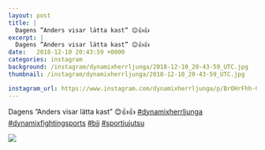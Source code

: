 ```yaml
---
layout: post
title: |
  Dagens ”Anders visar lätta kast” 😊👍👍 
excerpt: |
  Dagens ”Anders visar lätta kast” 😊👍👍    
date:   2018-12-10 20:43:59 +0000
categories: instagram
background: /instagram/dynamixherrljunga/2018-12-10_20-43-59_UTC.jpg
thumbnail: /instagram/dynamixherrljunga/2018-12-10_20-43-59_UTC.jpg

instagram_url: https://www.instagram.com/dynamixherrljunga/p/BrOHrFhh-GH
---
```

Dagens ”Anders visar lätta kast” 😊👍👍 [#dynamixherrljunga](https://www.instagram.com/explore/tags/dynamixherrljunga/) [#dynamixfightingsports](https://www.instagram.com/explore/tags/dynamixfightingsports/) [#bjj](https://www.instagram.com/explore/tags/bjj/) [#sportjujutsu](https://www.instagram.com/explore/tags/sportjujutsu/)



<img src='/www-dynamix-herrljunga/instagram/dynamixherrljunga/2018-12-10_20-43-59_UTC.jpg' class='img-fluid' />
